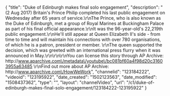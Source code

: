 {
    "title": "Duke of Edinburgh makes final solo engagement",
    "description": "(2 Aug 2017) Britain's Prince Philip completed his last public engagement on Wednesday after 65 years of service.\r\nThe Prince, who is also known as the Duke of Edinburgh, met a group of Royal Marines at Buckingham Palace as part of his final official appearance.\r\nIt was the 96-year-old's 22,219th public engagement.\r\nHe'll still appear at Queen Elizabeth II's side - from time to time and will maintain his connections with over 780 organisations, of which he is a patron, president or member. \r\nThe queen supported the decision, which was greeted with an international press flurry when it was announced in May.\r\n\r\n\r\nYou can license this story through AP Archive: http:\/\/www.aparchive.com\/metadata\/youtube\/bc081bf60a4f98d20c31603955a63485 \r\nFind out more about AP Archive: http:\/\/www.aparchive.com\/HowWeWork",
    "channelid": "123184222",
    "videoid": "123195922",
    "date_created": "1502123563",
    "date_modified": "1508437362",
    "type": "",
    "layout": "channelVideo",
    "url": "\/c1\/duke-of-edinburgh-makes-final-solo-engagement\/123184222-123195922"
}